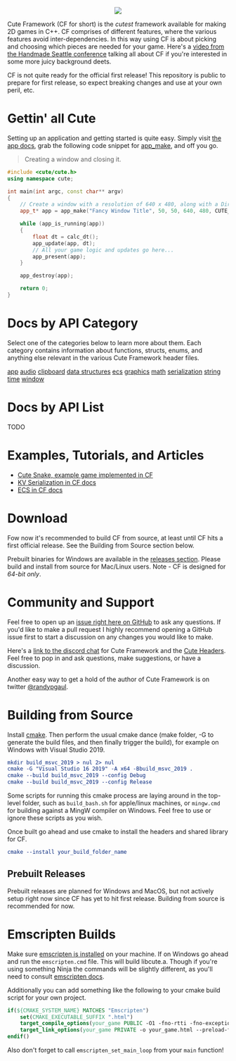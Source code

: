 <p align="center">
<img src=https://github.com/RandyGaul/cute_framework/blob/master/logo.png>
</p>

Cute Framework (CF for short) is the *cutest* framework available for making 2D games in C++. CF comprises of different features, where the various features avoid inter-dependencies. In this way using CF is about picking and choosing which pieces are needed for your game. Here's a [video from the Handmade Seattle conference](https://media.handmade-seattle.com/cute-framework/) talking all about CF if you're interested in some more juicy background deets.

CF is not quite ready for the official first release! This repository is public to prepare for first release, so expect breaking changes and use at your own peril, etc.

# Gettin' all Cute

Setting up an application and getting started is quite easy. Simply visit [the app docs](https://randygaul.github.io/cute_framework/#/app/), grab the following code snippet for [app_make](https://randygaul.github.io/cute_framework/#/app/app_make), and off you go.

> Creating a window and closing it.

```cpp
#include <cute/cute.h>
using namespace cute;

int main(int argc, const char** argv)
{
	// Create a window with a resolution of 640 x 480, along with a DirectX 11 context.
	app_t* app = app_make("Fancy Window Title", 50, 50, 640, 480, CUTE_APP_OPTIONS_D3D11_CONTEXT, argv[0]);

	while (app_is_running(app))
	{
		float dt = calc_dt();
		app_update(app, dt);
		// All your game logic and updates go here...
		app_present(app);
	}

	app_destroy(app);

	return 0;
}
```

# Docs by API Category

Select one of the categories below to learn more about them. Each category contains information about functions, structs, enums, and anything else relevant in the various Cute Framework header files.

[app](https://randygaul.github.io/cute_framework/#/app/)
[audio](https://randygaul.github.io/cute_framework/#/audio/)
[clipboard](https://randygaul.github.io/cute_framework/#/clipboard/)
[data structures](https://randygaul.github.io/cute_framework/#/data_structures/)
[ecs](https://randygaul.github.io/cute_framework/#/ecs/)
[graphics](https://randygaul.github.io/cute_framework/#/graphics/)
[math](https://randygaul.github.io/cute_framework/#/math/)
[serialization](https://randygaul.github.io/cute_framework/#/serialization/)
[string](https://randygaul.github.io/cute_framework/#/string/)
[time](https://randygaul.github.io/cute_framework/#/time/)
[window](https://randygaul.github.io/cute_framework/#/window/)

# Docs by API List

TODO

# Examples, Tutorials, and Articles

- [Cute Snake, example game implemented in CF](https://github.com/RandyGaul/cute_snake)
- [KV Serialization in CF docs](https://randygaul.github.io/cute_framework/#/serialization/)
- [ECS in CF docs](https://randygaul.github.io/cute_framework/#/ecs/)

# Download

Fow now it's recommended to build CF from source, at least until CF hits a first official release. See the Building from Source section below.

Prebuilt binaries for Windows are available in the [releases section](https://github.com/RandyGaul/cute_framework/releases). Please build and install from source for Mac/Linux users. Note - CF is designed for *64-bit only*.

# Community and Support

Feel free to open up an [issue right here on GitHub](https://github.com/RandyGaul/cute_framework/issues) to ask any questions. If you'd like to make a pull request I highly recommend opening a GitHub issue first to start a discussion on any changes you would like to make.

Here's a [link to the discord chat](https://discord.gg/2DFHRmX) for Cute Framework and the [Cute Headers](https://github.com/RandyGaul/cute_headers). Feel free to pop in and ask questions, make suggestions, or have a discussion.

Another easy way to get a hold of the author of Cute Framework is on twitter [@randypgaul](https://twitter.com/RandyPGaul).

# Building from Source

Install [cmake](https://cmake.org/). Then perform the usual cmake dance (make folder, -G to generate the build files, and then finally trigger the build), for example on Windows with Visual Studio 2019.

```cmake
mkdir build_msvc_2019 > nul 2> nul
cmake -G "Visual Studio 16 2019" -A x64 -Bbuild_msvc_2019 .
cmake --build build_msvc_2019 --config Debug
cmake --build build_msvc_2019 --config Release
```

Some scripts for running this cmake process are laying around in the top-level folder, such as `build_bash.sh` for apple/linux machines, or `mingw.cmd` for building against a MingW compiler on Windows. Feel free to use or ignore these scripts as you wish.

Once built go ahead and use cmake to install the headers and shared library for CF.

```cmake
cmake --install your_build_folder_name
```

## Prebuilt Releases

Prebuilt releases are planned for Windows and MacOS, but not actively setup right now since CF has yet to hit first release. Building from source is recommended for now.

# Emscripten Builds

Make sure [emscripten is installed](https://emscripten.org/docs/getting_started/downloads.html) on your machine. If on Windows go ahead and run the `emscripten.cmd` file. This will build libcute.a. Though if you're using something Ninja the commands will be slightly different, as you'll need to consult [emscripten docs](https://emscripten.org/docs/compiling/Building-Projects.html#integrating-with-a-build-system).

Additionally you can add something like the following to your cmake build script for your own project.

```cmake
if(${CMAKE_SYSTEM_NAME} MATCHES "Emscripten")
	set(CMAKE_EXECUTABLE_SUFFIX ".html")
	target_compile_options(your_game PUBLIC -O1 -fno-rtti -fno-exceptions)
	target_link_options(your_game PRIVATE -o your_game.html --preload-file ${CMAKE_SOURCE_DIR}/content --emrun -O1)
endif()
```

Also don't forget to call `emscripten_set_main_loop` from your `main` function!
